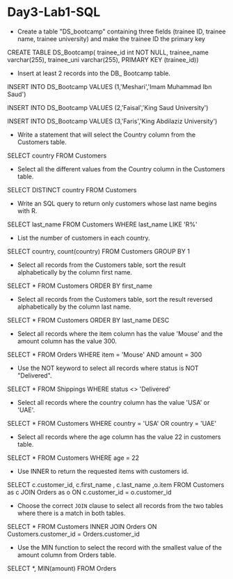 # Day3-Lab1-SQL

- Create a table "DS_bootcamp" containing three fields (trainee ID, trainee name, trainee university) and make the trainee ID the primary key


CREATE TABLE DS_Bootcamp(  trainee_id int NOT NULL,
			   trainee_name varchar(255),
			   trainee_uni varchar(255),
			   PRIMARY KEY (trainee_id)) 
         
         
- Insert at least 2 records into the DB_ Bootcamp table.

INSERT INTO DS_Bootcamp
VALUES (1,'Meshari','Imam Muhammad Ibn Saud')

INSERT INTO DS_Bootcamp
VALUES (2,'Faisal','King Saud University')

INSERT INTO DS_Bootcamp
VALUES (3,'Faris','King Abdilaziz University')

- Write a statement that will select the Country column from the Customers table.

SELECT country FROM Customers

- Select all the different values from the Country column in the Customers table.

SELECT DISTINCT country FROM Customers

- Write an SQL query to return only customers whose last name begins with R.

SELECT  last_name FROM Customers
WHERE last_name LIKE 'R%'

- List the number of customers in each country.

SELECT country, count(country) FROM Customers
GROUP BY 1

- Select all records from the Customers table, sort the result alphabetically by the column first name.

SELECT * FROM Customers
ORDER BY first_name

- Select all records from the Customers table, sort the result reversed alphabetically by the column last name.

SELECT * FROM Customers
ORDER BY last_name DESC


- Select all records where the item column has the value 'Mouse' and the amount column has the value 300.

SELECT * FROM Orders
WHERE item = 'Mouse' AND amount = 300

- Use the NOT keyword to select all records where status is NOT "Delivered".

SELECT * FROM Shippings
WHERE status <> 'Delivered'


- Select all records where the country column has the value 'USA' or 'UAE'.

SELECT * FROM Customers
WHERE country = 'USA' OR country = 'UAE'


- Select all records where the age column has the value 22 in customers table.

SELECT * FROM Customers
WHERE age = 22

- Use INNER to return the requested items with customers id.

SELECT c.customer_id, c.first_name , c.last_name ,o.item
FROM Customers as c
JOIN Orders as o
ON c.customer_id = o.customer_id

- Choose the correct `JOIN` clause to select all records from the two tables where there is a match in both tables.

SELECT *
FROM Customers 
INNER JOIN Orders ON Customers.customer_id = Orders.customer_id

- Use the MIN function to select the record with the smallest value of the amount column from Orders table.

SELECT *, MIN(amount)
FROM Orders



